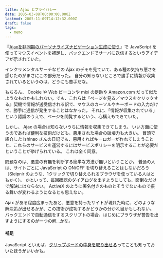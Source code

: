 ```yaml
---
title: Ajax とプライバシー
date: 2005-03-08T00:00:00.000Z
lastmod: 2005-11-09T14:12:32.000Z
draft: false
tags:
  - memo
---
```


『[Ajaxを非同期のパーソナライズナビゲーション生成に使う](http://tdiary.ishinao.net/20050308.html#p01)』で JavaScript を使ってマウスイベントを補足し、バックエンドでサーバに送信するというアイデアが示されていた。

インクリメンタルサーチなどの Ajax のデモを見ていて、ある種の気持ち悪さを感じたのがまさにこの部分だった。 自分の知らないところで勝手に情報が収集されているというのは、どうにも苦手だな。

もちろん、 Cookie や Web ビーコンや mixi の足跡や Amazon.com だって似たようなものかもしれない。でも、これらは『ページを見る／マウスをクリックする』契機で情報が送受信される訳で、マウスのカーソルやキーボードの入力だけで、勝手に通信が発生することはなかった。 それに、「情報が収集されている」という認識のうえで、ページを閲覧するという、心構えもできていた。

しかし、 Ajax の場合は知らないうちに情報を収集できてしまう。 いい方面に使うのであれば便利な技術だけども、悪用された場合の破壊力も大きい。 冒頭で紹介した ishinao さんの日記でも、悪用すればキーロガーが作れてしまうことと、これらのサービスを運営するにはサービスポリシーを明示することが必要だということが挙げられている。 これは全く同意。

問題なのは、悪意の有無を判断する簡単な方法が無いということか。 普通の人は、サイトごとに JavaScript の ON/OFF を切り替えることはしないだろう（Sleipnir のような、1クリックで切り替えられるブラウザを使っている人はともかく）。 かといって、毎回確認のダイアログを出すようにしても、面倒なだけで解決にはならない。 ActiveX のように署名付きのものとそうでないもので振る舞いが変わるようになるとも思えない。

Ajax がある程度広まったあと、悪意を持ったサイトが現れた時に、どのような解決策が出せるかが、この技術が成功するかどうかの分かれ目かもしれない。 バックエンドで自動通信をするスクリプトの場合、はじめにブラウザが警告を出すようにするのが一つの解…かな。

#### 補足

JavaScript といえば、[クリップボードの中身を取り出せる](http://java-house.jp/~takagi/security/misc/jscript-clipboard/test.html)ってことも知っておいたほうがいいかも。
